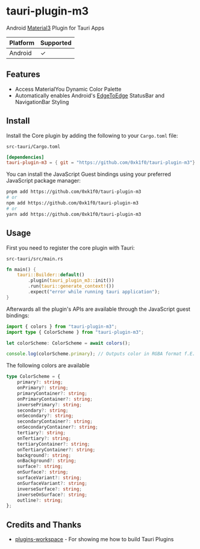 # tauri-plugin-m3 

Android [Material3](https://developer.android.com/develop/ui/compose/designsystems/material3)  Plugin for Tauri Apps

| Platform | Supported |
| -------- | --------- |
| Android  | ✓         |

## Features

- Access MaterialYou Dynamic Color Palette
- Automatically enables Android's [EdgeToEdge](https://developer.android.com/develop/ui/views/layout/edge-to-edge) StatusBar and NavigationBar Styling

## Install

Install the Core plugin by adding the following to your `Cargo.toml` file:

`src-tauri/Cargo.toml`

```toml
[dependencies]
tauri-plugin-m3 = { git = "https://github.com/0xk1f0/tauri-plugin-m3"}
```

You can install the JavaScript Guest bindings using your preferred JavaScript package manager:

```sh
pnpm add https://github.com/0xk1f0/tauri-plugin-m3
# or
npm add https://github.com/0xk1f0/tauri-plugin-m3
# or
yarn add https://github.com/0xk1f0/tauri-plugin-m3
```

## Usage

First you need to register the core plugin with Tauri:

`src-tauri/src/main.rs`

```rust
fn main() {
    tauri::Builder::default()
        .plugin(tauri_plugin_m3::init())
        .run(tauri::generate_context!())
        .expect("error while running tauri application");
}
```

Afterwards all the plugin's APIs are available through the JavaScript guest bindings:

```typescript
import { colors } from "tauri-plugin-m3";
import type { ColorScheme } from "tauri-plugin-m3";

let colorScheme: ColorScheme = await colors();

console.log(colorScheme.primary); // Outputs color in RGBA format f.E. "#F4F678FF"
```

The following colors are available

```typescript
type ColorScheme = {
    primary?: string;
    onPrimary?: string;
    primaryContainer?: string;
    onPrimaryContainer?: string;
    inversePrimary?: string;
    secondary?: string;
    onSecondary?: string;
    secondaryContainer?: string;
    onSecondaryContainer?: string;
    tertiary?: string;
    onTertiary?: string;
    tertiaryContainer?: string;
    onTertiaryContainer?: string;
    background?: string;
    onBackground?: string;
    surface?: string;
    onSurface?: string;
    surfaceVariant?: string;
    onSurfaceVariant?: string;
    inverseSurface?: string;
    inverseOnSurface?: string;
    outline?: string;
};
```

## Credits and Thanks

- [plugins-workspace](https://github.com/tauri-apps/plugins-workspace) - For showing me how to build Tauri Plugins
